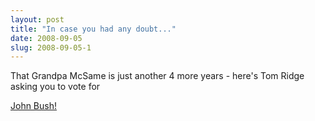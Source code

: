 ```yaml
---
layout: post
title: "In case you had any doubt..."
date: 2008-09-05
slug: 2008-09-05-1
---
```


That Grandpa McSame is just another 4 more years - here&apos;s Tom Ridge asking you to vote for

 [John Bush!](http://www.youtube.com/watch?v=T6ZnHTWWErM) 

